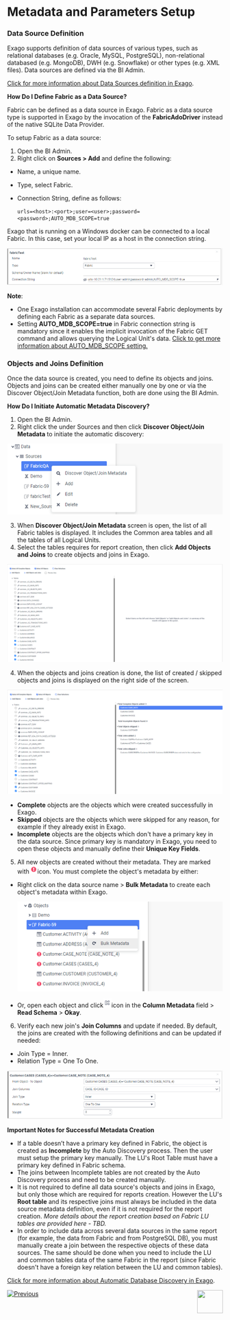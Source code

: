 # Metadata and Parameters Setup

### Data Source Definition

Exago supports definition of data sources of various types, such as relational databases (e.g. Oracle, MySQL, PostgreSQL), non-relational databased (e.g. MongoDB), DWH (e.g. Snowflake) or other types (e.g. XML files). Data sources are defined via the BI Admin. 

[Click for more information about Data Sources definition in Exago](https://support.exagoinc.com/hc/en-us/articles/214571638-Data-Sources). 

**How Do I Define Fabric as a Data Source?**

Fabric can be defined as a data source in Exago. Fabric as a data source type is supported in Exago by the invocation of the **FabricAdoDriver** instead of the native SQLite Data Provider. 

To setup Fabric as a data source:

1. Open the BI Admin.
2. Right click on **Sources > Add** and define the following:

* Name, a unique name.

* Type, select Fabric.

* Connection String, define as follows:

  ~~~
  urls=<host>:<port>;user=<user>;password=<password>;AUTO_MDB_SCOPE=true
  ~~~

Exago that is running on a Windows docker can be connected to a local Fabric. In this case, set your local IP as a host in the connection string.

![image](images/bi_setup_1.PNG)

**Note**: 

* One Exago installation can accommodate several Fabric deployments by defining each Fabric as a separate data sources.  
* Setting **AUTO_MDB_SCOPE=true** in Fabric connection string is mandatory since it enables the implicit invocation of the Fabric GET command and allows querying the Logical Unit's data. [Click to get more information about AUTO_MDB_SCOPE setting.](https://support.k2view.com/Academy_6.5/articles/02_fabric_architecture/04_fabric_commands.html)

### Objects and Joins Definition

Once the data source is created, you need to define its objects and joins. Objects and joins can be created either manually one by one or via the Discover Object/Join Metadata function, both are done using the BI Admin. 

**How Do I Initiate Automatic Metadata Discovery?**

1. Open the BI Admin.
2. Right click the <data source name> under Sources and then click **Discover Object/Join Metadata** to initiate the automatic discovery:

![image](images/bi_setup_2.PNG)

3. When **Discover Object/Join Metadata** screen is open, the list of all Fabric tables is displayed. It includes the Common area tables and all the tables of all Logical Units. 
4. Select the tables requires for report creation, then click **Add Objects and Joins** to create objects and joins in Exago.

![image](images/bi_setup_3.PNG)

4. When the objects and joins creation is done, the list of created / skipped objects and joins is displayed on the right side of the screen.

![image](images/bi_setup_4.PNG)

* **Complete** objects are the objects which were created successfully in Exago.
* **Skipped** objects are the objects which were skipped for any reason, for example if they already exist in Exago.
* **Incomplete** objects are the objects which don't have a primary key in the data source. Since primary key is mandatory in Exago, you need to open these objects and manually define their **Unique Key Fields**.

5. All new objects are created without their metadata. They are marked with![image](images/bi_setup_sign.PNG)icon. You must complete the object's metadata by either:

* Right click on the data source name > **Bulk Metadata** to create each object's metadata within Exago. 

  ![image](images/bi_setup_5.PNG)

* Or, open each object and click![image](images/bi_setup_metadata.PNG)icon in the **Column Metadata** field > **Read Schema** > **Okay**.

6. Verify each new join's **Join Columns** and update if needed. By default, the joins are created with the following definitions and can be updated if needed:

* Join Type = Inner.
* Relation Type = One To One.

![image](images/bi_setup_6.PNG)

**Important Notes for Successful Metadata Creation**

* If a table doesn’t have a primary key defined in Fabric, the object is created as **Incomplete** by the Auto Discovery process. Then the user must setup the primary key manually. The LU's Root Table must have a primary key defined in Fabric schema. 
* The joins between Incomplete tables are not created by the Auto Discovery process and need to be created manually.
* It is not required to define all data source's objects and joins in Exago, but only those which are required for reports creation. However the LU's **Root table** and its respective joins must always be included in the data source metadata definition, even if it is not required for the report creation. *More details about the report creation based on Fabric LU tables are provided here - TBD.*
* In order to include data across several data sources in the same report (for example, the data from Fabric and from PostgreSQL DB), you must manually create a join between the respective objects of these data sources. The same should be done when you need to include the LU and common tables data of the same Fabric in the report (since Fabric doesn't have a foreign key relation between the LU and common tables). 


[Click for more information about Automatic Database Discovery in Exago](https://support.exagoinc.com/hc/en-us/articles/216000567-Automatic-Database-Discovery).



[![Previous](/articles/images/Previous.png)](02_Permissions_Setup.md)[<img align="right" width="60" height="54" src="/articles/images/Next.png">](xxx.md)